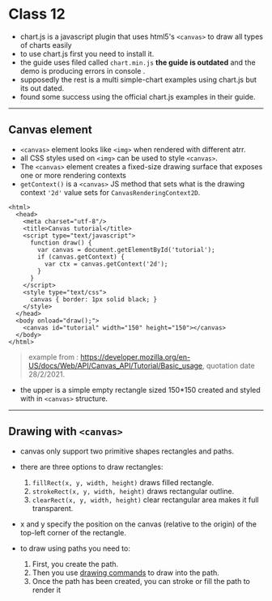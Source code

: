 # Class 12

* chart.js is a javascript plugin that uses html5's `<canvas>` to draw all types of charts easily
* to use chart.js first you need to install it.
* the guide uses filed called `chart.min.js` **the guide is outdated** and the demo is producing errors in console .
* supposedly the rest is a multi simple-chart examples using chart.js but its out dated.
* found some success using the official chart.js examples in their guide.

***

## Canvas element

* `<canvas>` element  looks like `<img>` when rendered with different atrr.
* all CSS styles used on `<img>` can be used to style `<canvas>`.
* The `<canvas>` element creates a fixed-size drawing surface that exposes one or more rendering contexts
* `getContext()` is a `<canvas>` JS method that sets what is the drawing context `'2d'` value sets for `CanvasRenderingContext2D`.

```HTML5
<html>
  <head>
    <meta charset="utf-8"/>
    <title>Canvas tutorial</title>
    <script type="text/javascript">
      function draw() {
        var canvas = document.getElementById('tutorial');
        if (canvas.getContext) {
          var ctx = canvas.getContext('2d');
        }
      }
    </script>
    <style type="text/css">
      canvas { border: 1px solid black; }
    </style>
  </head>
  <body onload="draw();">
    <canvas id="tutorial" width="150" height="150"></canvas>
  </body>
</html>
```

> example from : <https://developer.mozilla.org/en-US/docs/Web/API/Canvas_API/Tutorial/Basic_usage>, quotation date 28/2/2021.

* the upper is a simple empty rectangle sized 150*150  created and styled with in `<canvas>` structure.

***

## Drawing with `<canvas>`

* canvas only support two primitive shapes rectangles and paths.

* there are three options to draw rectangles:
   1. `fillRect(x, y, width, height)` draws filled rectangle.
   2. `strokeRect(x, y, width, height)` draws rectangular outline.
   3. `clearRect(x, y, width, height)` clear rectangular area makes it full transparent.

* x and y specify the position on the canvas (relative to the origin) of the top-left corner of the rectangle.

* to draw using paths you need to:
   1. First, you create the path.
   2. Then you use [drawing commands](https://developer.mozilla.org/en-US/docs/Web/API/CanvasRenderingContext2D#paths) to draw into the path.
   3. Once the path has been created, you can stroke or fill the path to render it

